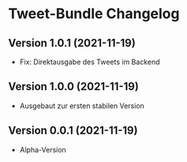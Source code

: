 # Tweet-Bundle Changelog

## Version 1.0.1 (2021-11-19)

* Fix: Direktausgabe des Tweets im Backend

## Version 1.0.0 (2021-11-19)

* Ausgebaut zur ersten stabilen Version

## Version 0.0.1 (2021-11-19)

* Alpha-Version
